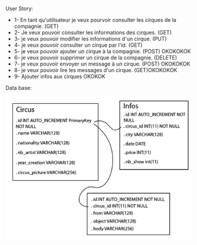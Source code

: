 User Story:

- 1- En tant qu'utilisateur je veux pourvoir consulter les cirques de la compagnie. (GET)
- 2- Je veux pouvoir consulter les informations des cirques. (GET)
- 3- je veux pouvoir modifier les informations d'un cirque. (PUT)
- 4- je veux pouvoir consulter un cirque par l'id. (GET)
- 5- je veux pouvoir ajouter un cirque à la compagnie. (POST) OKOKOKOK
- 6- je veux pouvoir supprimer un cirque de la compagnie. (DELETE)
- 7- je veux pouvoir envoyer un message à un cirque. (POST) OKOKOKOK
- 8- je veux pouvoir lire les messages d'un cirque. (GET)OKOKOKOK
- 9- Ajouter infos aux cirques OKOKOK

Data base:

![alt text](wc-UI/src/assets/images/db.png)